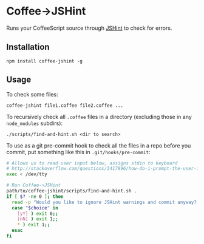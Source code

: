 # Coffee->JSHint

Runs your CoffeeScript source through [JSHint](http://www.jshint.com/) to check for errors.

## Installation

    npm install coffee-jshint -g

## Usage

To check some files:

    coffee-jshint file1.coffee file2.coffee ...

To recursively check all `.coffee` files in a directory (excluding those in any `node_modules` subdirs):

    ./scripts/find-and-hint.sh <dir to search>

To use as a git pre-commit hook to check all the files in a repo before you commit, put something like this in `.git/hooks/pre-commit`:

```bash
# Allows us to read user input below, assigns stdin to keyboard
# http://stackoverflow.com/questions/3417896/how-do-i-prompt-the-user-from-within-a-commit-msg-hook
exec < /dev/tty

# Run Coffee->JSHint
path/to/coffee-jshint/scripts/find-and-hint.sh .
if [ $? -ne 0 ]; then
  read -p "Would you like to ignore JSHint warnings and commit anyway? (y/n) " choice
  case "$choice" in
    [yY] ) exit 0;;
    [nN] ) exit 1;;
    * ) exit 1;;
  esac
fi
```
